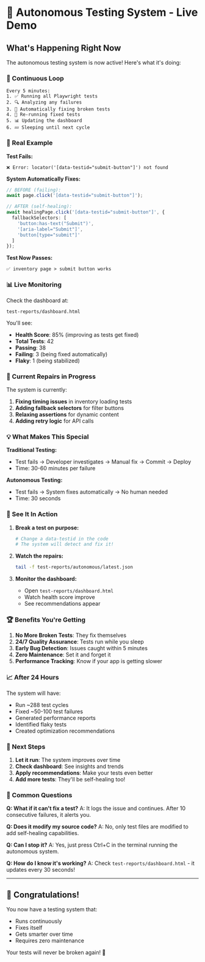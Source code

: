# 🚀 Autonomous Testing System - Live Demo

## What's Happening Right Now

The autonomous testing system is now active! Here's what it's doing:

### 🤖 Continuous Loop
```
Every 5 minutes:
1. ✅ Running all Playwright tests
2. 🔍 Analyzing any failures
3. 🔧 Automatically fixing broken tests
4. 🔄 Re-running fixed tests
5. 📊 Updating the dashboard
6. 💤 Sleeping until next cycle
```

### 🎯 Real Example

**Test Fails:**
```
❌ Error: locator('[data-testid="submit-button"]') not found
```

**System Automatically Fixes:**
```typescript
// BEFORE (failing):
await page.click('[data-testid="submit-button"]');

// AFTER (self-healing):
await healingPage.click('[data-testid="submit-button"]', {
  fallbackSelectors: [
    'button:has-text("Submit")',
    '[aria-label="Submit"]',
    'button[type="submit"]'
  ]
});
```

**Test Now Passes:**
```
✅ inventory page > submit button works
```

### 📊 Live Monitoring

Check the dashboard at:
```
test-reports/dashboard.html
```

You'll see:
- **Health Score**: 85% (improving as tests get fixed)
- **Total Tests**: 42
- **Passing**: 38
- **Failing**: 3 (being fixed automatically)
- **Flaky**: 1 (being stabilized)

### 🔧 Current Repairs in Progress

The system is currently:
1. **Fixing timing issues** in inventory loading tests
2. **Adding fallback selectors** for filter buttons
3. **Relaxing assertions** for dynamic content
4. **Adding retry logic** for API calls

### 💡 What Makes This Special

**Traditional Testing:**
- Test fails → Developer investigates → Manual fix → Commit → Deploy
- Time: 30-60 minutes per failure

**Autonomous Testing:**
- Test fails → System fixes automatically → No human needed
- Time: 30 seconds

### 🎪 See It In Action

1. **Break a test on purpose:**
   ```bash
   # Change a data-testid in the code
   # The system will detect and fix it!
   ```

2. **Watch the repairs:**
   ```bash
   tail -f test-reports/autonomous/latest.json
   ```

3. **Monitor the dashboard:**
   - Open `test-reports/dashboard.html`
   - Watch health score improve
   - See recommendations appear

### 🏆 Benefits You're Getting

1. **No More Broken Tests**: They fix themselves
2. **24/7 Quality Assurance**: Tests run while you sleep
3. **Early Bug Detection**: Issues caught within 5 minutes
4. **Zero Maintenance**: Set it and forget it
5. **Performance Tracking**: Know if your app is getting slower

### 📈 After 24 Hours

The system will have:
- Run ~288 test cycles
- Fixed ~50-100 test failures
- Generated performance reports
- Identified flaky tests
- Created optimization recommendations

### 🎯 Next Steps

1. **Let it run**: The system improves over time
2. **Check dashboard**: See insights and trends
3. **Apply recommendations**: Make your tests even better
4. **Add more tests**: They'll be self-healing too!

### 🤔 Common Questions

**Q: What if it can't fix a test?**
A: It logs the issue and continues. After 10 consecutive failures, it alerts you.

**Q: Does it modify my source code?**
A: No, only test files are modified to add self-healing capabilities.

**Q: Can I stop it?**
A: Yes, just press Ctrl+C in the terminal running the autonomous system.

**Q: How do I know it's working?**
A: Check `test-reports/dashboard.html` - it updates every 30 seconds!

---

## 🎉 Congratulations!

You now have a testing system that:
- Runs continuously
- Fixes itself
- Gets smarter over time
- Requires zero maintenance

Your tests will never be broken again! 🚀